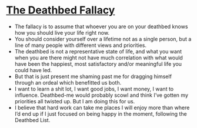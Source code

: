 # [The Deathbed Fallacy](https://medium.com/@rikardhjort/the-deathbed-fallacy-5e54d9639167)

* The fallacy is to assume that whoever you are on your deathbed knows how you should live your life right now.
* You should consider yourself over a lifetime not as a single person, but a line of many people with different views and priorities.
* The deathbed is not a representative state of life, and what you want when you are there might not have much correlation with what would have been the happiest, most satisfactory and/or meaningful life you could have led.
* But that is just present me shaming past me for dragging himself through an ordeal which benefitted us both.
* I want to learn a shit lot, I want good jobs, I want money, I want to influence. Deathbed-me would probably scowl and think I’ve gotten my priorities all twisted up. But I am doing this for us.
* I believe that hard work can take me places I will enjoy more than where I’d end up if I just focused on being happy in the moment, following the Deathbed List.

